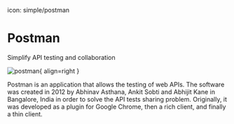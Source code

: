 icon: simple/postman

# Postman

Simplify API testing and collaboration

![postman](https://encrypted-tbn0.gstatic.com/images?q=tbn:ANd9GcSgPT5cgE3Wofm3b-FoCwySaAZ6iL3uYkeuOrB-WKJSTg&s){ align=right }

Postman is an application that allows the testing of web APIs. The software was created in 2012 by Abhinav Asthana, Ankit Sobti and Abhijit Kane in Bangalore, India in order to solve the API tests sharing problem. Originally, it was developed as a plugin for Google Chrome, then a rich client, and finally a thin client.
